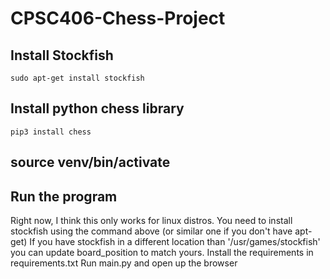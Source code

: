 # CPSC406-Chess-Project <br/>
## Install Stockfish
    sudo apt-get install stockfish
## Install python chess library
    pip3 install chess

## source venv/bin/activate

## Run the program
Right now, I think this only works for linux distros.  You need to install stockfish using the command above (or similar one if you don't have apt-get)
If you have stockfish in a different location than '/usr/games/stockfish' you can update board_position to match yours.
Install the requirements in requirements.txt
Run main.py and open up the browser